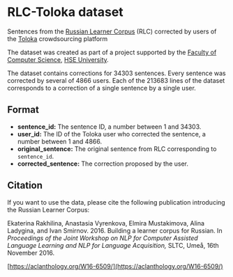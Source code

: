 # RLC-Toloka dataset

Sentences from the [Russian Learner Corpus](http://web-corpora.net/RLC) (RLC) corrected by users of the [Toloka](https://toloka.ai) crowdsourcing platform

The dataset was created as part of a project supported by the [Faculty of Computer Science](https://cs.hse.ru), [HSE University](https://www.hse.ru).

The dataset contains corrections for 34303 sentences. Every sentence was corrected by several of 4866 users. Each of the 213683 lines of the dataset corresponds to a correction of a single sentence by a single user.

## Format
- **sentence_id:** The sentence ID, a number between 1 and 34303.
- **user_id:** The ID of the Toloka user who corrected the sentence, a number between 1 and 4866.
- **original_sentence:** The original sentence from RLC corresponding to `sentence_id`.
- **corrected_sentence:** The correction proposed by the user.

## Citation
If you want to use the data, please cite the following publication introducing the Russian Learner Corpus:

Ekaterina Rakhilina, Anastasia Vyrenkova, Elmira Mustakimova, Alina Ladygina, and Ivan Smirnov. 2016. Building a learner corpus for Russian. In *Proceedings of the Joint Workshop on NLP for Computer Assisted Language Learning and NLP for Language Acquisition,* SLTC, Umeå, 16th November 2016.

[https://aclanthology.org/W16-6509/](https://aclanthology.org/W16-6509/)
